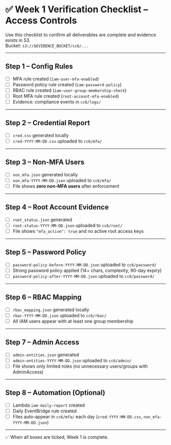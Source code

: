 # ✅ Week 1 Verification Checklist – Access Controls

Use this checklist to confirm all deliverables are complete and evidence exists in S3.  
Bucket: `s3://$EVIDENCE_BUCKET/cc6/...`

---

## Step 1 – Config Rules
- [ ] MFA rule created (`iam-user-mfa-enabled`)
- [ ] Password policy rule created (`iam-password-policy`)
- [ ] RBAC rule created (`iam-user-group-membership-check`)
- [ ] Root MFA rule created (`root-account-mfa-enabled`)
- [ ] Evidence: compliance events in `cc6/logs/`

---

## Step 2 – Credential Report
- [ ] `cred.csv` generated locally
- [ ] `cred-YYYY-MM-DD.csv` uploaded to `cc6/mfa/`

---

## Step 3 – Non-MFA Users
- [ ] `non_mfa.json` generated locally
- [ ] `non_mfa-YYYY-MM-DD.json` uploaded to `cc6/mfa/`
- [ ] File shows **zero non-MFA users** after enforcement

---

## Step 4 – Root Account Evidence
- [ ] `root_status.json` generated
- [ ] `root-status-YYYY-MM-DD.json` uploaded to `cc6/root/`
- [ ] File shows `"mfa_active": true` and no active root access keys

---

## Step 5 – Password Policy
- [ ] `password-policy-before-YYYY-MM-DD.json` uploaded to `cc6/password/`
- [ ] Strong password policy applied (14+ chars, complexity, 90-day expiry)
- [ ] `password-policy-after-YYYY-MM-DD.json` uploaded to `cc6/password/`

---

## Step 6 – RBAC Mapping
- [ ] `rbac_mapping.json` generated locally
- [ ] `rbac-YYYY-MM-DD.json` uploaded to `cc6/rbac/`
- [ ] All IAM users appear with at least one group membership

---

## Step 7 – Admin Access
- [ ] `admin-entities.json` generated
- [ ] `admin-entities-YYYY-MM-DD.json` uploaded to `cc6/admin/`
- [ ] File shows only limited roles (no unnecessary users/groups with AdminAccess)

---

## Step 8 – Automation (Optional)
- [ ] Lambda `iam-daily-report` created
- [ ] Daily EventBridge rule created
- [ ] Files auto-appear in `cc6/mfa/` each day (`cred-YYYY-MM-DD.csv`, `non_mfa-YYYY-MM-DD.json`)

---

✅ When all boxes are ticked, Week 1 is complete.
